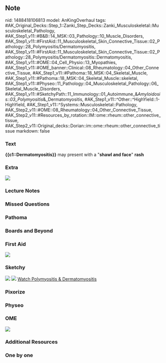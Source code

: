 ## Note
nid: 1488418106813
model: AnKingOverhaul
tags: #AK_Original_Decks::Step_1::Zanki_Step_Decks::Zanki_Musculoskeletal::Musculoskeletal_Pathology, #AK_Step1_v11::#B&B::14_MSK::03_Pathology::10_Muscle_Disorders, #AK_Step1_v11::#FirstAid::11_Musculoskeletal_Skin_Connective_Tissue::02_Pathology::28_Polymyositis/Dermatomyositis, #AK_Step1_v11::#FirstAid::11_Musculoskeletal_Skin_Connective_Tissue::02_Pathology::28_Polymyositis/Dermatomyositis::Dermatomyositis, #AK_Step1_v11::#OME::04_Cell_Physio::13_Myopathies, #AK_Step1_v11::#OME_banner::Clinical::08_Rheumatology::04_Other_Connective_Tissue, #AK_Step1_v11::#Pathoma::18_MSK::04_Skeletal_Muscle, #AK_Step1_v11::#Pathoma::18_MSK::04_Skeletal_Muscle::skeletal, #AK_Step1_v11::#Physeo::11_Pathology::04_Musculoskeletal_Pathology::06_Skeletal_Muscle_Disorders, #AK_Step1_v11::#SketchyPath::11_Immunology::01_Autoimmune_&_Amyloidosis::03_Polymyositis_&_Dermatomyositis, #AK_Step1_v11::^Other::^HighYield::1-HighYield, #AK_Step1_v11::^Systems::Musculoskeletal::Pathology, #AK_Step2_v11::#OME::08_Rheumatology::04_Other_Connective_Tissue, #AK_Step2_v11::#Resources_by_rotation::IM::ome::rheum::other_connective_tissue, #AK_Step2_v11::Original_decks::Dorian::im::ome::rheum::other_connective_tissue
markdown: false

### Text
<div>
  <div>
    <div>
      <b>{{c1::Dermatomyositis}}</b> may present with a "<b>shawl
      and face</b>" <b>rash</b>
    </div>
  </div>
</div>

### Extra
<img src="4940572_m_1606536512076.png">

### Lecture Notes


### Missed Questions


### Pathoma


### Boards and Beyond


### First Aid
<img src="tmpBmB2L9.png">

### Sketchy
<img src=
"SketchyMedical%202019-12-30%2009-17-29_1566160514431.jpg">
<img src="tmpNch5eu_1566160514431.png"> <a href=
"https://dashboard.sketchy.com/study/medical/courses/medical-pathophysiology/units/medical-pathophysiology-immunology/videos/medical-pathophysiology-immunology-autoimmune-and-amyloidosis-polymyositis-and-dermatomyositis?utm_source=anki&utm_medium=partnership&utm_campaign=february_update&utm_content=medical">
Watch Polymyositis & Dermatomyositis</a>

### Pixorize


### Physeo


### OME
<div class="ome-widget">
  <a href=
  "https://onlinemeded.org/spa/rheumatology/other-connective-tissue/acquire?ref=anki">
  <img src="_OME_AnkiFlashcards_Lesson_5.png"></a>
</div>

### Additional Resources


### One by one

